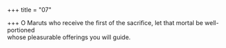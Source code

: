 +++
title = "07"

+++
O Maruts who receive the first of the sacrifice, let that mortal be  well-portioned  
whose pleasurable offerings you will guide.  